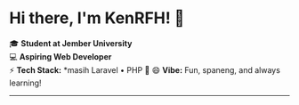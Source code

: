 # Hi there, I'm KenRFH! 👋

🎓 **Student at Jember University**  
💻 **Aspiring Web Developer**  
⚡ **Tech Stack:** *masih Laravel • PHP 🙏
😄 **Vibe:** Fun, spaneng, and always learning!

---

